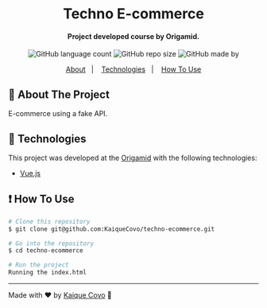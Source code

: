 <h1 align="center">Techno E-commerce</h1>

<h4 align="center">
  Project developed course by Origamid.
</h4>
<p align="center">
  <img alt="GitHub language count" src="https://img.shields.io/github/languages/count/kaiquecovo/techno-ecommerce?color=2304d361">


 <img alt="GitHub repo size" src="https://img.shields.io/github/repo-size/kaiquecovo/techno-ecommerce">

  <img alt="GitHub made by" src="https://img.shields.io/badge/made%20by-kaiqueCovo-brightgreen">
</p>

<p align="center">
  <a href="#page_facing_up-about-the-project">About</a>&nbsp;&nbsp;&nbsp;|&nbsp;&nbsp;&nbsp;
  <a href="#technologies">Technologies</a>&nbsp;&nbsp;&nbsp;|&nbsp;&nbsp;&nbsp;
    <a href="#how-to-use">How To Use</a>
</p>

## :page_facing_up: About The Project

E-commerce using a fake API.

## :wolf: Technologies

This project was developed at the [Origamid](https://www.origamid.com/curso/vue-js-completo/) with the following technologies:

-  [Vue.js](https://vuejs.org/v2/guide/)

## :exclamation: How To Use

```bash
# Clone this repository
$ git clone git@github.com:KaiqueCovo/techno-ecommerce.git

# Go into the repository
$ cd techno-ecommerce

# Run the project
Running the index.html
```

---

Made with ♥ by [Kaique Covo](https://www.linkedin.com/in/kaique-covo-a46331147/) :wave:
